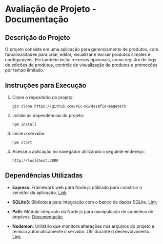 # Avaliação de Projeto - Documentação

## Descrição do Projeto

O projeto consiste em uma aplicação para gerenciamento de produtos, com funcionalidades para criar, editar, visualizar e excluir produtos simples e configuráveis. Ele também inclui recursos opcionais, como registro de logs de edições de produtos, controle de visualização de produtos e promoções por tempo limitado.

## Instruções para Execução

1. Clone o repositório do projeto:
    ```
    git clone https://github.com/Vic-NG/desafio-magetech
    ```

2. Instale as dependências do projeto:
    ```
    npm install
    ```

3. Inicie o servidor:
    ```
    npm start
    ```

4. Acesse a aplicação no navegador utilizando o seguinte endereço:
    ```
    http://localhost:3000
    ```

## Dependências Utilizadas

- **Express**: Framework web para Node.js utilizado para construir o servidor da aplicação. [Link](https://expressjs.com/)
  
- **SQLite3**: Biblioteca para integração com o banco de dados SQLite. [Link](https://www.npmjs.com/package/sqlite3)
  
- **Path**: Módulo integrado do Node.js para manipulação de caminhos de arquivos. [Documentação](https://nodejs.org/api/path.html)

- **Nodemon**: Utilitário que monitora alterações nos arquivos do projeto e reinicia automaticamente o servidor. Útil durante o desenvolvimento. [Link](https://nodemon.io/)